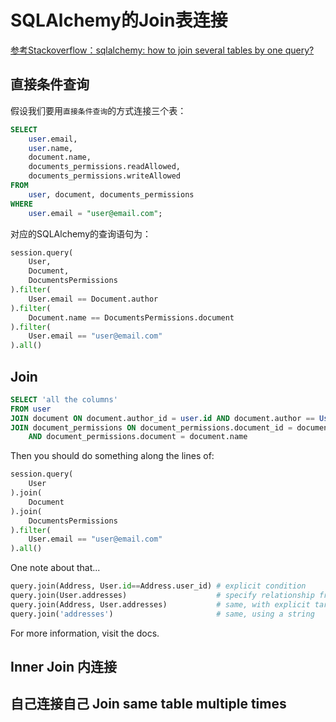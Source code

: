 # SQLAlchemy的Join表连接

[参考Stackoverflow：sqlalchemy: how to join several tables by one query?](https://stackoverflow.com/questions/6044309/sqlalchemy-how-to-join-several-tables-by-one-query)



## 直接条件查询

假设我们要用`直接条件查询`的方式连接三个表：
```sql
SELECT
    user.email,
    user.name,
    document.name,
    documents_permissions.readAllowed,
    documents_permissions.writeAllowed
FROM
    user, document, documents_permissions
WHERE
    user.email = "user@email.com";
```

对应的SQLAlchemy的查询语句为：
```py
session.query(
    User, 
    Document, 
    DocumentsPermissions
).filter(
    User.email == Document.author
).filter(
    Document.name == DocumentsPermissions.document
).filter(
    User.email == "user@email.com"
).all()
```


## Join

```sql
SELECT 'all the columns'
FROM user
JOIN document ON document.author_id = user.id AND document.author == User.email
JOIN document_permissions ON document_permissions.document_id = document.id 
    AND document_permissions.document = document.name
```

Then you should do something along the lines of:
```py
session.query(
    User
).join(
    Document
).join(
    DocumentsPermissions
).filter(
    User.email == "user@email.com"
).all()
```

One note about that...
```py
query.join(Address, User.id==Address.user_id) # explicit condition
query.join(User.addresses)                    # specify relationship from left to right
query.join(Address, User.addresses)           # same, with explicit target
query.join('addresses')                       # same, using a string
```
For more information, visit the docs.


## Inner Join 内连接



## 自己连接自己 Join same table multiple times

